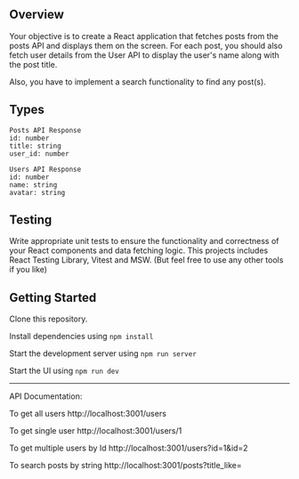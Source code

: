 ## Overview

Your objective is to create a React application that fetches posts from the posts API and displays them on the screen. For each post, you should also fetch user details from the User API to display the user's name along with the post title.

Also, you have to implement a search functionality to find any post(s).

## Types

```
Posts API Response
id: number
title: string
user_id: number
```

```
Users API Response
id: number
name: string
avatar: string
```

## Testing

Write appropriate unit tests to ensure the functionality and correctness of your React components and data fetching logic. This projects includes React Testing Library, Vitest and MSW. (But feel free to use any other tools if you like)

## Getting Started

Clone this repository.

Install dependencies using `npm install`

Start the development server using `npm run server`

Start the UI using `npm run dev`

---

API Documentation:

To get all users
http://localhost:3001/users

To get single user
http://localhost:3001/users/1

To get multiple users by Id
http://localhost:3001/users?id=1&id=2

To search posts by string
http://localhost:3001/posts?title_like=<string>
